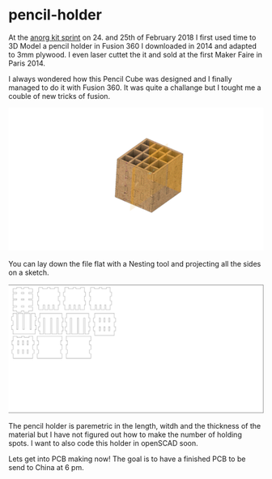 # pencil-holder

At the [anorg kit sprint](http://wiki.sgmk-ssam.ch/wiki/KitSprint_ANORG_2018#What_is_it_about) on 24. and 25th of February 2018 I first used time to 3D Model a pencil holder in Fusion 360 I downloaded in 2014 and adapted to 3mm plywood. I even laser cuttet the it and sold at the first Maker Faire in Paris 2014.

I always wondered how this Pencil Cube was designed and I finally managed to do it with Fusion 360. It was quite a challange but I tought me a couble of new tricks of fusion. 

![pencial holder](image3D.png)

You can lay down the file flat with a Nesting tool and projecting all the sides on a sketch. 


![image 2D](image2D.png)

The pencil holder is paremetric in the length, witdh and the thickness of the material but I have not figured out how to make the number of holding spots. 
I want to also code this holder in openSCAD soon.

Lets get into PCB making now! The goal is to have a finished PCB to be send to China at 6 pm. 